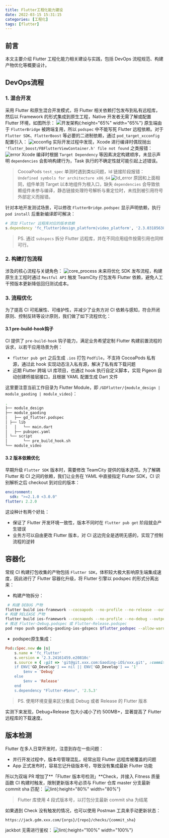 ```yaml
---
title: Flutter工程化能力建设
date: 2022-03-15 15:31:15
categories: [工程化]
tags: [flutter] 
---
```


## 前言

本文主要介绍 Flutter 工程化能力相关建设与实践，包括 DevOps 流程规范、构建产物优化等概要设计。

## DevOps流程

### 1. 混合开发

采用 Flutter 和原生混合开发模式，将 Flutter 相关依赖打包发布到私有远程库，然后以 Framework 的形式集成到原生工程，Native 开发者无需了解或配置 Flutter 环境，如图所示：
![开发架构](/assets/img/flutter_infra.png){:height="65%" width="65%"}
原生端由于 `FlutterBridge` 被跨端复用，所以 `podspec` 中不能写死 Flutter 远程依赖。对于 `Flutter SDK`、`FlutterBoost` 等必要的二进制依赖，通过 `pod_target_xcconfig` 配置引入：
![xcconfig](/assets/img/flutter_xcconfig.png)
实际开发过程中发现，Xcode 进行编译时偶现抛出 `'flutter_boost/FBFlutterViewContainer.h' file not found` 之类报错：
![error](/assets/img/flutter_not_found.png)
Xcode 编译时根据 `Target Dependency` 等因素决定构建顺序，未显示声明 `dependencies` 会影响构建行为，Task 执行的不确定性就可能引起上述错误。

> CocoaPods `test_spec` 单测时遇到类似问题，ld 链接阶段报错：`Undefined symbols for architecture x86_64`
> ![ld_error](/assets/img/flutter_ld_error.png)
> 原因和上面相同，组件单测 Target 以本地组件为根入口，缺失 `dependencies` 会导致依赖组件未参与编译，静态链接处理符号解析与重定位时，未找到被引用符号外部定义而报错。

针对本地开发测试场景，可以修改 `FlutterBridge.podspec` 显示声明依赖，执行 `pod install` 后重新编译即可解决：

```ruby
# 添加 Flutter 远程库对应的版本依赖
s.dependency 'fc_flutter|design_platform|video_platform', '2.3.03185638.3bfcb1b'
```
> PS. 通过 `subspecs` 拆分 Flutter 远程库，并在不同应用组件按需引用也同样可行。

### 2. 构建打包流程

涉及的核心流程与关键角色：
![core_process](/assets/img/flutter_process.png)
未来将优化 SDK 发布流程，构建原生主工程时通过 `Restful API` 触发 TeamCity 打包发布 Flutter 依赖，避免人工干预版本更新降低回归测试成本。

### 3. 流程优化

为了提⾼ CI 可拓展性、可维护性，并减少了业务⽅对 CI 依赖与感知，符合开闭原则、控制反转等设计原则，我们做了如下流程优化：

#### 3.1 pre-build-hook钩子

CI 提供了 `pre-build-hook` 钩⼦能力，满⾜业务希望定制 Flutter 构建前置流程的诉求，以若⼲应⽤场景为例：
- `flutter pub get` 之后⽣成 `.ios` 打包 `Podfile`，不⽀持 CocoaPods 私有源，通过此 hook 实现动态注⼊私有源，解决了私有库下载问题
- 近期 Flutter 跨端 UI 库项⽬，也通过 hook 执⾏⾃定义脚本，实现 Pigeon ⾃动创建桥接层接口，且根据 YAML 配置⽣成 Dart ⽂件

这⾥要注意当前⼯作⽬录为 Flutter Module，即 `/GDFlutter/{module_design | module_gaoding | module_video}`：

```bash
.
├── module_design
├── module_gaoding
│   ├── gd_flutter.podspec
│ ├── lib
│   │   └── main.dart
│   ├── pubspec.yaml
│ └── script
│       └── pre_build_hook.sh
└── module_video
```

#### 3.2 版本依赖优化

早期升级 `Flutter SDK` 版本时，需要修改 TeamCity 提供的版本选项。为了解耦 Flutter 和 CI 之间的依赖，我们让业务在 YAML 中直接指定 Flutter SDK，CI 识别解析之后 checkout 到对应的版本：

```yaml
environment:
  sdk: ">=2.1.0 <3.0.0"
flutter: 2.2.0
```

这设种计有两个好处：
- 保证了 Flutter 开发环境⼀致性，版本不同时在 `flutter pub get` 阶段就会产⽣错误
- 业务⽅可以⾃由更改 Flutter 版本，对 CI 这边完全是透明⽆感的，实现了控制流程的逆转

## 容器化

常规 CI 构建打包收集的产物包括 `Flutter SDK`，体积较大极⼤影响原⽣端集成速度，因此进⾏了 Flutter 容器化升级，将 Flutter 引擎以 podspec 的形式分离出来：

- 构建产物拆分：
```bash
 # 构建 DEBUG 产物
flutter build ios-framework --cocoapods --no-profile --no-release --output=$build 
# 构建 RELEASE 产物
flutter build ios-framework --cocoapods --no-profile --no-debug --output=$build
# 推送 Flutter-Debug.podspec 或 Flutter-Release.podspec
pod repo push gaoding-gaoding-ios-gdspecs $flutter_podspec --allow-warnings --skip-import-validation 
```

- podspec原生集成：
```ruby
Pod::Spec.new do |s|
    s.name = 'fc_flutter'
    s.version = '2.3.24161459.e20810c'
    s.source = { :git => 'git@git.xxx.com:Gaoding-iOS/xxx.git', :commit => '8339d8f4d32a6f64
    if ENV['GD_Develop'] == nil || ENV['GD_Develop'] == '1' 
        $env = 'Debug'
    else
        $env = 'Release' 
    end
    s.dependency "Flutter-#$env", '2.5.3'
```
> PS. 使⽤环境变量来区分集成 Debug 或者 Release 的 Flutter 版本

实测下来发现，Debug+Release 包⼤⼩减⼩了约 500MB+，显著提⾼了 Flutter 远程库的下载速度。

## 版本检测

Flutter 在多⼈⽇常开发时，注意到存在⼀些问题：
- 并⾏开发过程中，版本号管理混乱，经常出现 Flutter 远程库被覆盖的问题
- App 正式发布时，容易忘记升级版本号，导致没有集成最新 Flutter 功能

所以为双端 PR 增加了**「Flutter 版本号检测」**Check，并接入 Fitness 质量函数 CI 构建时触发，限制更新版本号必须与 Flutter 仓库 master 分支最新 commit sha 匹配：
![lint](/assets/img/flutter_lint.png){:height="80%" width="80%"}
> Flutter 库使⽤ 4 段式版本号，以打包分⽀最新 commit sha 为结尾

如果遇到 Check 没有触发的情况，也可以使⽤ Postman ⼯具来⼿动更新状态：

```bash
https://jack.gdm.xxx.com/{orgs}/{repo}/checks/{commit_sha}
```

jackbot ⽆需进⾏鉴权：
![lint](/assets/img/flutter_bot.png){:height="100%" width="100%"}